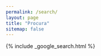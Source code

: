 ```yaml
---
permalink: /search/
layout: page
title: "Procura"
sitemap: false
---
```


{% include _google_search.html %}
